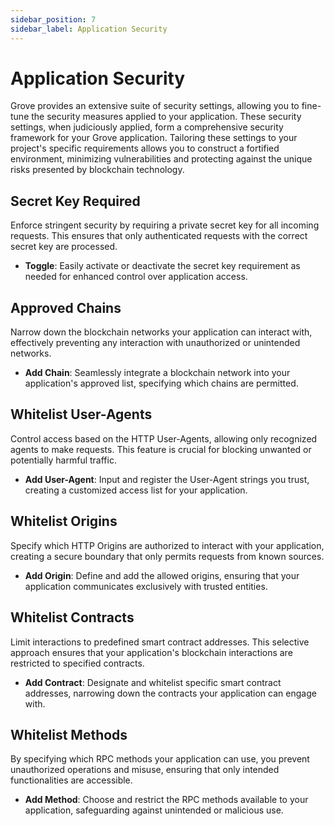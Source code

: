 ```yaml
---
sidebar_position: 7
sidebar_label: Application Security
---
```


# Application Security

Grove provides an extensive suite of security settings, allowing you to fine-tune the security measures applied to your application. These security settings, when judiciously applied, form a comprehensive security framework for your Grove application. Tailoring these settings to your project's specific requirements allows you to construct a fortified environment, minimizing vulnerabilities and protecting against the unique risks presented by blockchain technology. 

## Secret Key Required

Enforce stringent security by requiring a private secret key for all incoming requests. This ensures that only authenticated requests with the correct secret key are processed.

- **Toggle**: Easily activate or deactivate the secret key requirement as needed for enhanced control over application access.

## Approved Chains

Narrow down the blockchain networks your application can interact with, effectively preventing any interaction with unauthorized or unintended networks.

- **Add Chain**: Seamlessly integrate a blockchain network into your application's approved list, specifying which chains are permitted.

## Whitelist User-Agents

Control access based on the HTTP User-Agents, allowing only recognized agents to make requests. This feature is crucial for blocking unwanted or potentially harmful traffic.

- **Add User-Agent**: Input and register the User-Agent strings you trust, creating a customized access list for your application.

## Whitelist Origins

Specify which HTTP Origins are authorized to interact with your application, creating a secure boundary that only permits requests from known sources.

- **Add Origin**: Define and add the allowed origins, ensuring that your application communicates exclusively with trusted entities.

## Whitelist Contracts

Limit interactions to predefined smart contract addresses. This selective approach ensures that your application's blockchain interactions are restricted to specified contracts.

- **Add Contract**: Designate and whitelist specific smart contract addresses, narrowing down the contracts your application can engage with.

## Whitelist Methods

By specifying which RPC methods your application can use, you prevent unauthorized operations and misuse, ensuring that only intended functionalities are accessible.

- **Add Method**: Choose and restrict the RPC methods available to your application, safeguarding against unintended or malicious use.
